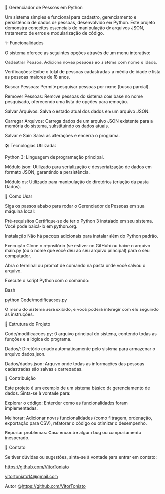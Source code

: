 🚀 Gerenciador de Pessoas em Python

Um sistema simples e funcional para cadastro, gerenciamento e persistência de dados de pessoas, desenvolvido em Python. Este projeto demonstra conceitos essenciais de manipulação de arquivos JSON, tratamento de erros e modularização de código.

✨ Funcionalidades

O sistema oferece as seguintes opções através de um menu interativo:

Cadastrar Pessoa: Adiciona novas pessoas ao sistema com nome e idade.

Verificações: Exibe o total de pessoas cadastradas, a média de idade e lista as pessoas maiores de 18 anos.

Buscar Pessoas: Permite pesquisar pessoas por nome (busca parcial).

Remover Pessoas: Remove pessoas do sistema com base no nome pesquisado, oferecendo uma lista de opções para remoção.

Salvar Arquivos: Salva o estado atual dos dados em um arquivo JSON.

Carregar Arquivos: Carrega dados de um arquivo JSON existente para a memória do sistema, substituindo os dados atuais.

Salvar e Sair: Salva as alterações e encerra o programa.

🛠️ Tecnologias Utilizadas

Python 3: Linguagem de programação principal.

Módulo json: Utilizado para serialização e desserialização de dados em formato JSON, garantindo a persistência.

Módulo os: Utilizado para manipulação de diretórios (criação da pasta Dados).

🚀 Como Usar

Siga os passos abaixo para rodar o Gerenciador de Pessoas em sua máquina local:

Pré-requisitos
Certifique-se de ter o Python 3 instalado em seu sistema. Você pode baixá-lo em python.org.

Instalação
Não há pacotes adicionais para instalar além do Python padrão.

Execução
Clone o repositório (se estiver no GitHub) ou baixe o arquivo main.py (ou o nome que você deu ao seu arquivo principal) para o seu computador.

Abra o terminal ou prompt de comando na pasta onde você salvou o arquivo.

Execute o script Python com o comando:

Bash

python Code/modificacoes.py

O menu do sistema será exibido, e você poderá interagir com ele seguindo as instruções.

📂 Estrutura do Projeto

Code/modificacoes.py: O arquivo principal do sistema, contendo todas as funções e a lógica do programa.

Dados/: Diretório criado automaticamente pelo sistema para armazenar o arquivo dados.json.

Dados/dados.json: Arquivo onde todas as informações das pessoas cadastradas são salvas e carregadas.

🤝 Contribuição

Este projeto é um exemplo de um sistema básico de gerenciamento de dados. Sinta-se à vontade para:

Explorar o código: Entender como as funcionalidades foram implementadas.

Melhorar: Adicionar novas funcionalidades (como filtragem, ordenação, exportação para CSV), refatorar o código ou otimizar o desempenho.

Reportar problemas: Caso encontre algum bug ou comportamento inesperado.

📧 Contato

Se tiver dúvidas ou sugestões, sinta-se à vontade para entrar em contato:

https://github.com/VitorToniato

vitortoniato14@gmail.com

Autor
@https://github.com/VitorToniato
